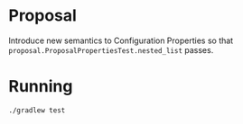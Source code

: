 # Proposal

Introduce new semantics to Configuration Properties so that `proposal.ProposalPropertiesTest.nested_list` passes.

# Running

```shell
./gradlew test
```
